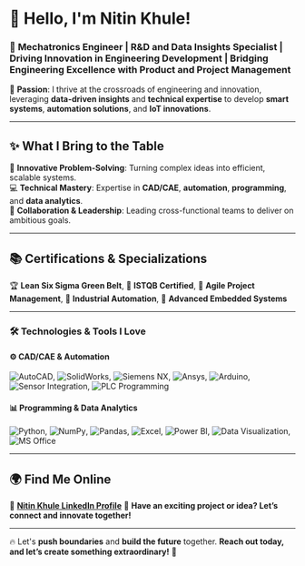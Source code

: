# 👋 Hello, I'm **Nitin Khule**! 
### 🚀 **Mechatronics Engineer | R&D and Data Insights Specialist | Driving Innovation in Engineering Development | Bridging Engineering Excellence with Product and Project Management**  

🌟 **Passion**: I thrive at the crossroads of engineering and innovation, leveraging **data-driven insights** and **technical expertise** to develop **smart systems**, **automation solutions**, and **IoT innovations**.  

---

## ✨ **What I Bring to the Table**  
🎯 **Innovative Problem-Solving**: Turning complex ideas into efficient, scalable systems.  
💻 **Technical Mastery**: Expertise in **CAD/CAE**, **automation**, **programming**, and **data analytics**.  
🤝 **Collaboration & Leadership**: Leading cross-functional teams to deliver on ambitious goals.  

---

## 📚 **Certifications & Specializations**  
🏆 **Lean Six Sigma Green Belt**, 📜 **ISTQB Certified**, 🔄 **Agile Project Management**, 🤖 **Industrial Automation**, 🔧 **Advanced Embedded Systems**  

---

### 🛠️ **Technologies & Tools I Love**  

#### **⚙️ CAD/CAE & Automation**  
![AutoCAD](https://img.shields.io/badge/-AutoCAD-lightgrey?logo=autodesk&logoColor=blue), ![SolidWorks](https://img.shields.io/badge/-SolidWorks-red?logo=solidworks&logoColor=white), ![Siemens NX](https://img.shields.io/badge/-Siemens%20NX-blue?logo=siemens&logoColor=white), ![Ansys](https://img.shields.io/badge/-Ansys-grey?logo=ansys&logoColor=white), ![Arduino](https://img.shields.io/badge/-Arduino-brightgreen?logo=arduino&logoColor=white), ![Sensor Integration](https://img.shields.io/badge/-Sensor%20Integration-yellow?logo=sensors&logoColor=black), ![PLC Programming](https://img.shields.io/badge/-PLC%20Programming-orange?logo=siemens&logoColor=white)  

#### **📊 Programming & Data Analytics**  
![Python](https://img.shields.io/badge/-Python-blue?logo=python&logoColor=white), ![NumPy](https://img.shields.io/badge/-NumPy-lightblue?logo=numpy&logoColor=white), ![Pandas](https://img.shields.io/badge/-Pandas-blue?logo=pandas&logoColor=white), ![Excel](https://img.shields.io/badge/-Excel-green?logo=microsoft-excel&logoColor=white), ![Power BI](https://img.shields.io/badge/-Power%20BI-yellow?logo=powerbi&logoColor=black), ![Data Visualization](https://img.shields.io/badge/-Data%20Visualization-purple?logo=data&logoColor=white), ![MS Office](https://img.shields.io/badge/-MS%20Office-orange?logo=microsoft-office&logoColor=white)  

---

## 🌍 **Find Me Online**  
📌 **[Nitin Khule LinkedIn Profile](https://www.linkedin.com/in/nitinkhule/)**  📧 **Have an exciting project or idea? Let’s connect and innovate together!**  

---  

🔥 Let's **push boundaries** and **build the future** together. **Reach out today, and let’s create something extraordinary!** 🚀
